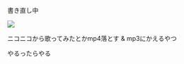 書き直し中

![](http://gong023.com/img/makichan/wazatonanndakedone.png)

ニコニコから歌ってみたとかmp4落とす & mp3にかえるやつ

やるったらやる

